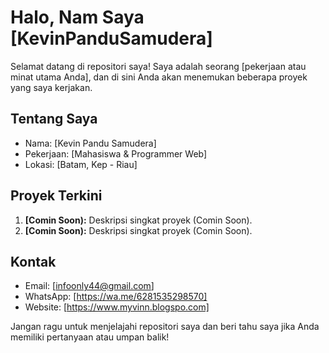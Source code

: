 # Halo, Nam Saya [KevinPanduSamudera]

Selamat datang di repositori saya! Saya adalah seorang [pekerjaan atau minat utama Anda], dan di sini Anda akan menemukan beberapa proyek yang saya kerjakan.

## Tentang Saya

- Nama: [Kevin Pandu Samudera]
- Pekerjaan: [Mahasiswa & Programmer Web]
- Lokasi: [Batam, Kep - Riau]

## Proyek Terkini

1. **[Comin Soon):** Deskripsi singkat proyek (Comin Soon).
2. **[Comin Soon):** Deskripsi singkat proyek (Comin Soon).

## Kontak

- Email: [infoonly44@gmail.com]
- WhatsApp: [https://wa.me/6281535298570]
- Website: [https://www.myvinn.blogspo.com]

Jangan ragu untuk menjelajahi repositori saya dan beri tahu saya jika Anda memiliki pertanyaan atau umpan balik!

